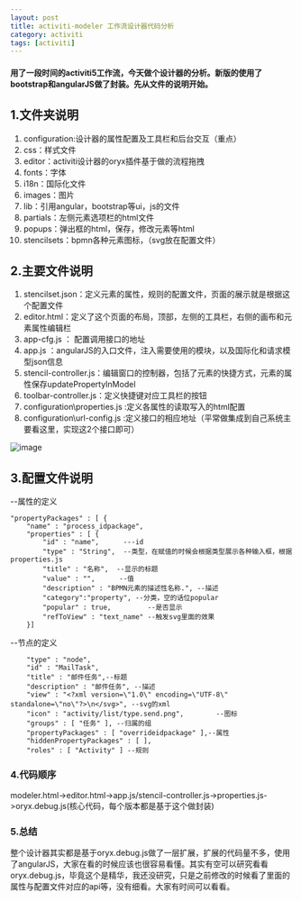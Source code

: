 ```yaml
---
layout: post
title: activiti-modeler 工作流设计器代码分析
category: activiti
tags: [activiti]
---
```


####  用了一段时间的activiti5工作流，今天做个设计器的分析。新版的使用了bootstrap和angularJS做了封装。先从文件的说明开始。 

## 1.文件夹说明

1. configuration:设计器的属性配置及工具栏和后台交互（重点）
1. css：样式文件
1. editor：activiti设计器的oryx插件基于做的流程拖拽
1. fonts：字体
1. i18n：国际化文件
1. images：图片
1. lib：引用angular，bootstrap等ui，js的文件
1. partials：左侧元素选项栏的html文件
1. popups：弹出框的html，保存，修改元素等html
1. stencilsets：bpmn各种元素图标，（svg放在配置文件）

## 2.主要文件说明

1. stencilset.json：定义元素的属性，规则的配置文件，页面的展示就是根据这个配置文件
1. editor.html：定义了这个页面的布局，顶部，左侧的工具栏，右侧的画布和元素属性编辑栏
1. app-cfg.js ： 配置调用接口的地址
1. app.js ：angularJS的入口文件，注入需要使用的模块，以及国际化和请求模型json信息
1. stencil-controller.js：编辑窗口的控制器，包括了元素的快捷方式，元素的属性保存updatePropertyInModel
1. toolbar-controller.js：定义快捷键对应工具栏的按钮
1. configuration\properties.js  :定义各属性的读取写入的html配置 
1. configuration\url-config.js  :定义接口的相应地址（平常做集成到自己系统主要看这里，实现这2个接口即可）


![image](http://static.oschina.net/uploads/img/201602/15150819_cL12.jpg)


## 3.配置文件说明
--属性的定义

```
"propertyPackages" : [ {
    "name" : "process_idpackage",
    "properties" : [ {
        "id" : "name",      ---id
        "type" : "String",  --类型，在赋值的时候会根据类型展示各种输入框，根据properties.js
        "title" : "名称",  --显示的标题
        "value" : "",      --值
        "description" : "BPMN元素的描述性名称.", --描述
        "category":"property", --分类，空的话位popular
        "popular" : true,         --是否显示
        "refToView" : "text_name" --触发svg里面的效果
    }]
```

--节点的定义

```
    "type" : "node", 
    "id" : "MailTask", 
    "title" : "邮件任务",--标题 
    "description" : "邮件任务", --描述 
    "view" : "<?xml version=\"1.0\" encoding=\"UTF-8\" standalone=\"no\"?>\n</svg>", --svg的xml 
    "icon" : "activity/list/type.send.png",        --图标 
    "groups" : [ "任务" ], --归属的组 
    "propertyPackages" : [ "overrideidpackage" ],--属性 
    "hiddenPropertyPackages" : [ ], 
    "roles" : [ "Activity" ] --规则
```


### 4.代码顺序

modeler.html->editor.html->app.js/stencil-controller.js->properties.js->oryx.debug.js(核心代码，每个版本都是基于这个做封装)

### 5.总结

整个设计器其实都是基于oryx.debug.js做了一层扩展，扩展的代码量不多，使用了angularJS，大家在看的时候应该也很容易看懂。其实有空可以研究看看oryx.debug.js，毕竟这个是精华，我还没研究，只是之前修改的时候看了里面的属性与配置文件对应的api等，没有细看。大家有时间可以看看。

